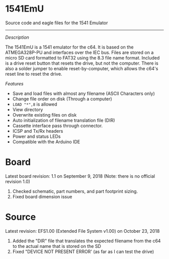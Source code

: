 # 1541EmU
Source code and eagle files for the 1541 Emulator
<hr>

 _Description_
 
  The 1541EmU is a 1541 emulator for the c64. It is based on the ATMEGA328P-PU and interfaces over the IEC bus. Files are stored on a micro SD card formatted to FAT32 using the 8.3 file name format. Included is a drive reset button that resets the drive, but not the computer. There is also a solder jumper to enable reset-by-computer, which allows the c64's reset line to reset the drive.
  
 _Features_
 
  * Save and load files with almost any filename (ASCII Characters only)
  * Change file order on disk (Through a computer)
  * <code>LOAD "*",8</code> is allowed
  * View directory
  * Overwrite existing files on disk
  * Auto initialization of filename translation file (DIR)
  * Cassette interface pass through connector.
  * ICSP and Tx/Rx headers
  * Power and status LEDs
  * Compatible with the Arduino IDE
  
  
# Board
Latest board revision: 1.1 on September 9, 2018
  (Note: there is no official revision 1.0)
  
  1) Checked schematic, part numbers, and part footprint sizing.
  2) Fixed board dimension issue
  
# Source
Latest revision: EFS1.00 (Extended File System v1.00) on October 23, 2018
  
  1) Added the "DIR" file that translates the expected filename from the c64 to the actual name that is stored on the SD
  2) Fixed "DEVICE NOT PRESENT ERROR' (as far as I can test the drive)
  
  
  
